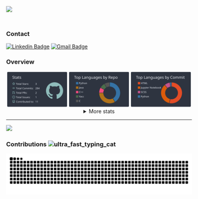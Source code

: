 <div style="display: flex; justify-content: space-between;">
  <h1 align="center">
    <a href="https://git.io/typing-svg">
      <img src="https://readme-typing-svg.herokuapp.com/?lines=Hi+There!+👋;I+am+Ariel+Góes+de+Castro!;&center=true&size=25">
    </a>
  </h1>
</div>

### Contact
[![Linkedin Badge](https://img.shields.io/badge/-LinkedIn-blue?style=flat-square&logo=Linkedin&logoColor=white&link=https://www.linkedin.com/in/ariel-g%C3%B3es-de-castro-928ba2158/)](https://www.linkedin.com/in/ariel-g%C3%B3es-de-castro-928ba2158/)
[![Gmail Badge](https://img.shields.io/badge/-Gmail-c14438?style=flat-square&logo=Gmail&logoColor=white&link=mailto:arielgoesdecastro@gmail.com)](mailto:arielgoesdecastro@gmail.com)


### Overview
<div align="center">
  <img src="https://raw.githubusercontent.com/arielgoes/github-profile-summary-cards-example/master/profile-summary-card-output/nord_dark/3-stats.svg" width="32.5%">
  <img src="https://raw.githubusercontent.com/arielgoes/github-profile-summary-cards-example/master/profile-summary-card-output/nord_dark/1-repos-per-language.svg" width="32.5%">
  <img src="https://raw.githubusercontent.com/arielgoes/github-profile-summary-cards-example/master/profile-summary-card-output/nord_dark/2-most-commit-language.svg" width="32.5%">

<details>
  <summary>More stats</summary>
  
<img align="center" src="https://raw.githubusercontent.com/arielgoes/github-profile-summary-cards-example/master/profile-summary-card-output/nord_dark/0-profile-details.svg" >

</details>
  
<hr></hr>

</div>

<!--![ultra_fast_typing_cat](https://github.com/user-attachments/assets/576535ec-d63c-4c05-8bf5-748e26a66cb3)
-->


![](https://komarev.com/ghpvc/?username=arielgoes)
<h3>Contributions
  <img src="https://github.com/user-attachments/assets/576535ec-d63c-4c05-8bf5-748e26a66cb3" alt="ultra_fast_typing_cat" width="5%">
</h3> 

<img alt="GitHub Snake" src="https://raw.githubusercontent.com/arielgoes/arielgoes/output/github-contribution-grid-snake-dark.svg"/>
